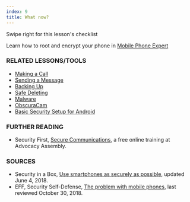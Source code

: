 ```yaml
---
index: 9
title: What now?
---
```

Swipe right for this lesson's checklist

Learn how to root and encrypt your phone in [Mobile Phone Expert](umbrella://communications/mobile-phones/expert)

### RELATED LESSONS/TOOLS

*   [Making a Call](umbrella://communications/making-a-call)
*   [Sending a Message](umbrella://communications/sending-a-message)
*   [Backing Up](umbrella://information/backing-up)
*   [Safe Deleting](umbrella://information/safely-deleting)
*   [Malware](umbrella://information/malware)
*   [ObscuraCam](umbrella://tools/messagging/s_obscuracam.md)
*   [Basic Security Setup for Android](umbrella://tools/other/s_android.md)

### FURTHER READING

* 	Security First, [Secure Communications](https://advocacyassembly.org/en/courses/33/#/chapter/1/lesson/1), a free online training at Advocacy Assembly. 

### SOURCES

*   Security in a Box, [Use smartphones as securely as possible](https://securityinabox.org/en/guide/smartphones), updated June 4, 2018.
*   EFF, Security Self-Defense, [The problem with mobile phones](https://ssd.eff.org/en/module/problem-mobile-phones), last reviewed October 30, 2018.